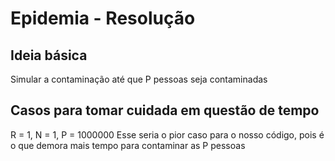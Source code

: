 # Epidemia - Resolução

## Ideia básica

Simular a contaminação até que P pessoas seja contaminadas

## Casos para tomar cuidada em questão de tempo

R = 1, N = 1, P = 1000000
Esse seria o pior caso para o nosso código, pois é o que demora mais tempo para contaminar as P pessoas